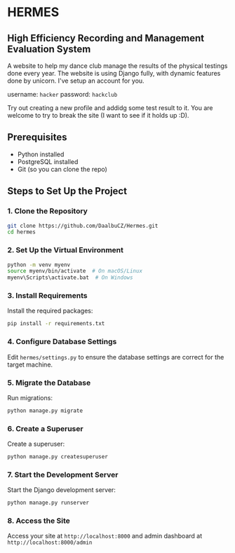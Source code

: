 # HERMES

## **H**igh **E**fficiency **R**ecording and **M**anagement **E**valuation **S**ystem

A website to help my dance club manage the results of the physical testings done every year. The website is using Django fully, with dynamic features done by unicorn. I've setup an account for you.

username: `hacker` password: `hackclub`

Try out creating a new profile and addidg some test result to it. You are welcome to try to break the site (I want to see if it holds up :D).

## Prerequisites

- Python installed
- PostgreSQL installed
- Git (so you can clone the repo)

## Steps to Set Up the Project

### 1. Clone the Repository

```bash
git clone https://github.com/DaalbuCZ/Hermes.git
cd hermes
```

### 2. Set Up the Virtual Environment

```bash
python -m venv myenv
source myenv/bin/activate  # On macOS/Linux
myenv\Scripts\activate.bat  # On Windows
```

### 3. Install Requirements

Install the required packages:

```bash
pip install -r requirements.txt
```

### 4. Configure Database Settings

Edit `hermes/settings.py` to ensure the database settings are correct for the target machine.

### 5. Migrate the Database

Run migrations:

```bash
python manage.py migrate
```

### 6. Create a Superuser

Create a superuser:

```bash
python manage.py createsuperuser
```

### 7. Start the Development Server

Start the Django development server:

```bash
python manage.py runserver
```

### 8. Access the Site

Access your site at `http://localhost:8000`
and admin dashboard at `http://localhost:8000/admin`
